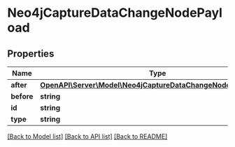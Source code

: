# Neo4jCaptureDataChangeNodePayload

## Properties
Name | Type | Description | Notes
------------ | ------------- | ------------- | -------------
**after** | [**OpenAPI\Server\Model\Neo4jCaptureDataChangeNodePayloadAfter**](Neo4jCaptureDataChangeNodePayloadAfter.md) |  | 
**before** | **string** |  | 
**id** | **string** |  | 
**type** | **string** |  | 

[[Back to Model list]](../README.md#documentation-for-models) [[Back to API list]](../README.md#documentation-for-api-endpoints) [[Back to README]](../README.md)



